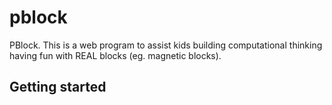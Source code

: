 # pblock
PBlock. This is a web program to assist kids building computational thinking having fun with REAL blocks (eg. magnetic blocks).

## Getting started
